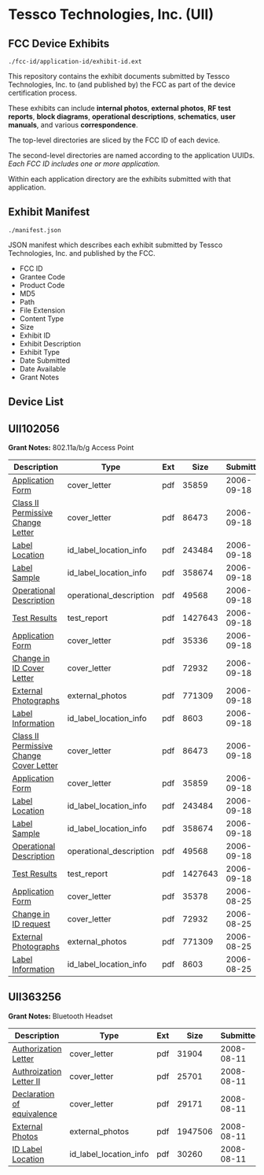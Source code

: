 # Tessco Technologies, Inc. (UII)
## FCC Device Exhibits

```
./fcc-id/application-id/exhibit-id.ext
```

This repository contains the exhibit documents submitted by Tessco Technologies, Inc. to (and published by) the FCC as part of the device certification process.

These exhibits can include **internal photos**, **external photos**, **RF test reports**, **block diagrams**, **operational descriptions**, **schematics**, **user manuals**, and various **correspondence**.

The top-level directories are sliced by the FCC ID of each device.

The second-level directories are named according to the application UUIDs. *Each FCC ID includes one or more application.*

Within each application directory are the exhibits submitted with that application. 

## Exhibit Manifest

```
./manifest.json
```

JSON manifest which describes each exhibit submitted by Tessco Technologies, Inc. and published by the FCC.

- FCC ID
- Grantee Code
- Product Code
- MD5
- Path
- File Extension
- Content Type
- Size
- Exhibit ID
- Exhibit Description
- Exhibit Type
- Date Submitted
- Date Available
- Grant Notes

## Device List
## UII102056
**Grant Notes:** 802.11a/b/g Access Point

| Description | Type | Ext | Size | Submitted | Available |
| ----------- | ---- | --- | ---- | --------- | --------- |
| [Application Form](UII102056/ab4402d1b73a6d5343404837fcad43dc/705616.pdf) | cover_letter | pdf | 35859 | 2006-09-18 | 2006-09-18 |
| [Class II Permissive Change Letter](UII102056/ab4402d1b73a6d5343404837fcad43dc/705612.pdf) | cover_letter | pdf | 86473 | 2006-09-18 | 2006-09-18 |
| [Label Location](UII102056/ab4402d1b73a6d5343404837fcad43dc/705613.pdf) | id_label_location_info | pdf | 243484 | 2006-09-18 | 2006-09-18 |
| [Label Sample](UII102056/ab4402d1b73a6d5343404837fcad43dc/705614.pdf) | id_label_location_info | pdf | 358674 | 2006-09-18 | 2006-09-18 |
| [Operational Description](UII102056/ab4402d1b73a6d5343404837fcad43dc/705615.pdf) | operational_description | pdf | 49568 | 2006-09-18 | 2006-09-18 |
| [Test Results](UII102056/ab4402d1b73a6d5343404837fcad43dc/705611.pdf) | test_report | pdf | 1427643 | 2006-09-18 | 2006-09-18 |
| [Application Form](UII102056/c89a1254b50bd8e6aa81f4783ecea02d/705606.pdf) | cover_letter | pdf | 35336 | 2006-09-18 | 2006-09-18 |
| [Change in ID Cover Letter](UII102056/c89a1254b50bd8e6aa81f4783ecea02d/697768.pdf) | cover_letter | pdf | 72932 | 2006-09-18 | 2006-09-18 |
| [External Photographs](UII102056/c89a1254b50bd8e6aa81f4783ecea02d/697767.pdf) | external_photos | pdf | 771309 | 2006-09-18 | 2006-09-18 |
| [Label Information](UII102056/c89a1254b50bd8e6aa81f4783ecea02d/697769.pdf) | id_label_location_info | pdf | 8603 | 2006-09-18 | 2006-09-18 |
| [Class II Permissive Change Cover Letter](UII102056/a629bee2642ba234eb62b8408bf6982b/705612.pdf) | cover_letter | pdf | 86473 | 2006-09-18 | 2006-09-18 |
| [Application Form](UII102056/a629bee2642ba234eb62b8408bf6982b/705616.pdf) | cover_letter | pdf | 35859 | 2006-09-18 | 2006-09-18 |
| [Label Location](UII102056/a629bee2642ba234eb62b8408bf6982b/705613.pdf) | id_label_location_info | pdf | 243484 | 2006-09-18 | 2006-09-18 |
| [Label Sample](UII102056/a629bee2642ba234eb62b8408bf6982b/705614.pdf) | id_label_location_info | pdf | 358674 | 2006-09-18 | 2006-09-18 |
| [Operational Description](UII102056/a629bee2642ba234eb62b8408bf6982b/705615.pdf) | operational_description | pdf | 49568 | 2006-09-18 | 2006-09-18 |
| [Test Results](UII102056/a629bee2642ba234eb62b8408bf6982b/705611.pdf) | test_report | pdf | 1427643 | 2006-09-18 | 2006-09-18 |
| [Application Form](UII102056/48d55e5ea5916c60b61cd352bb7f19b1/697766.pdf) | cover_letter | pdf | 35378 | 2006-08-25 | 2006-08-25 |
| [Change in ID request](UII102056/48d55e5ea5916c60b61cd352bb7f19b1/697768.pdf) | cover_letter | pdf | 72932 | 2006-08-25 | 2006-08-25 |
| [External Photographs](UII102056/48d55e5ea5916c60b61cd352bb7f19b1/697767.pdf) | external_photos | pdf | 771309 | 2006-08-25 | 2006-08-25 |
| [Label Information](UII102056/48d55e5ea5916c60b61cd352bb7f19b1/697769.pdf) | id_label_location_info | pdf | 8603 | 2006-08-25 | 2006-08-25 |
## UII363256
**Grant Notes:** Bluetooth Headset

| Description | Type | Ext | Size | Submitted | Available |
| ----------- | ---- | --- | ---- | --------- | --------- |
| [Authorization Letter](UII363256/edf5fd266f730a8fe1550303c6ba1b3c/983139.pdf) | cover_letter | pdf | 31904 | 2008-08-11 | 2008-08-11 |
| [Authroization Letter II](UII363256/edf5fd266f730a8fe1550303c6ba1b3c/983140.pdf) | cover_letter | pdf | 25701 | 2008-08-11 | 2008-08-11 |
| [Declaration of equivalence](UII363256/edf5fd266f730a8fe1550303c6ba1b3c/983141.pdf) | cover_letter | pdf | 29171 | 2008-08-11 | 2008-08-11 |
| [External Photos](UII363256/edf5fd266f730a8fe1550303c6ba1b3c/983142.pdf) | external_photos | pdf | 1947506 | 2008-08-11 | 2008-08-11 |
| [ID Label Location](UII363256/edf5fd266f730a8fe1550303c6ba1b3c/983143.pdf) | id_label_location_info | pdf | 30260 | 2008-08-11 | 2008-08-11 |
